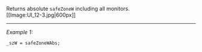 Returns absolute `safeZoneW` including all monitors.<br>
[[Image:UI_12-3.jpg|600px]]


---
*Example 1:*
```sqf
_szW = safeZoneWAbs;
```